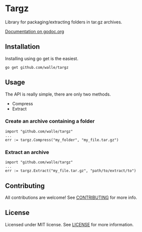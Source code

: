 # Targz

Library for packaging/extracting folders in tar.gz archives.

[Documentation on godoc.org](http://godoc.org/github.com/walle/targz)

## Installation

Installing using go get is the easiest.

    go get github.com/walle/targz

## Usage

The API is really simple, there are only two methods.

* Compress
* Extract

### Create an archive containing a folder

    import "github.com/walle/targz"
    ...
    err := targz.Compress("my_folder", "my_file.tar.gz")

### Extract an archive

    import "github.com/walle/targz"
    ...
    err := targz.Extract("my_file.tar.gz", "path/to/extract/to")

## Contributing

All contributions are welcome! See [CONTRIBUTING](CONTRIBUTING.md) for more info.

## License

Licensed under MIT license. See [LICENSE](LICENSE) for more information.